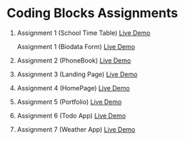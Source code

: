 # Coding Blocks Assignments

1. Assignment 1 (School Time Table) [Live Demo](https://fervent-agnesi-87fe88.netlify.app/)

   Assignment 1 (Biodata Form) [Live Demo](https://jolly-wozniak-6e0160.netlify.app/)

2. Assignment 2 (PhoneBook) [Live Demo](https://hopeful-goodall-c7e290.netlify.app/)

3. Assignment 3 (Landing Page) [Live Demo](https://flamboyant-volhard-84ff32.netlify.app/)

4. Assignment 4 (HomePage) [Live Demo](https://modest-shirley-733d8b.netlify.app/)

5. Assignment 5 (Portfolio) [Live Demo](https://vigilant-goldwasser-fb7053.netlify.app/)

6. Assignment 6 (Todo App) [Live Demo](https://jolly-lumiere-508eb4.netlify.app/)

7. Assignment 7 (Weather App) [Live Demo](https://tender-leavitt-47b261.netlify.app/)
